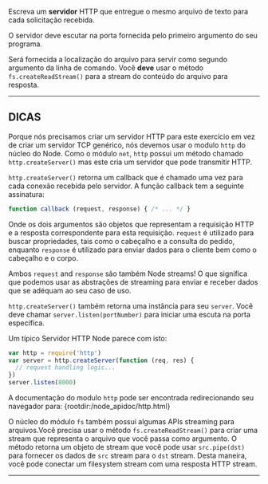 Escreva um  **servidor** HTTP que entregue o mesmo arquivo de texto para cada solicitação recebida.

O servidor deve escutar na porta fornecida pelo primeiro argumento do seu programa.

Será fornecida a localização do arquivo para servir como segundo argumento da linha de comando. Você **deve** usar o método `fs.createReadStream()` para a stream do conteúdo do arquivo para resposta.

----------------------------------------------------------------------
## DICAS

Porque nós precisamos criar um servidor HTTP para este exercício em vez de criar um servidor TCP genérico, nós devemos usar o modulo `http` do núcleo do Node. Como o módulo `net`, `http` possui um método chamado `http.createServer()` mas este cria um servidor que pode transmitir HTTP.

`http.createServer()` retorna um callback que é chamado uma vez para cada conexão recebida pelo servidor. A função callback tem a seguinte assinatura:

```js
function callback (request, response) { /* ... */ }
```

Onde os dois argumentos são objetos que representam a requisição HTTP e a resposta correspondente para esta requisição. `request` é utilizado para buscar propriedades, tais como o cabeçalho e a consulta do pedido, enquanto `response` é utilizado para enviar dados para o cliente bem como o cabeçalho e o corpo.

Ambos `request` and `response` são também Node streams! O que significa que podemos usar as abstrações de streaming para enviar e receber dados que se adéquam ao seu caso de uso.

`http.createServer()` também retorna uma instância para seu `server`. Você deve chamar `server.listen(portNumber)` para iniciar uma escuta na porta específica.

Um típico Servidor HTTP Node parece com isto:

```js
var http = require('http')
var server = http.createServer(function (req, res) {
  // request handling logic...
})
server.listen(8000)
```

A documentação do modulo `http` pode ser encontrada redirecionando seu navegador para:
  {rootdir:/node_apidoc/http.html}

O núcleo do módulo `fs` também possui algumas APIs streaming para arquivos.Você precisa usar o método `fs.createReadStream()` para criar uma stream que representa o arquivo que você passa como argumento. O método retorna um objeto de stream que você pode usar `src.pipe(dst)` para fornecer os dados de `src` stream para o `dst` stream. Desta maneira, você pode conectar um filesystem stream com uma resposta HTTP stream.

----------------------------------------------------------------------
